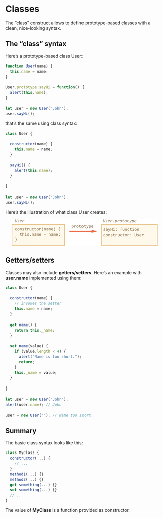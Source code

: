 # Classes

The “class” construct allows to define prototype-based classes with a clean, nice-looking syntax.

## The “class” syntax

Here’s a prototype-based class User:

```javascript
function User(name) {
  this.name = name;
}

User.prototype.sayHi = function() {
  alert(this.name);
}

let user = new User("John");
user.sayHi();
```

that’s the same using class syntax:

```javascript
class User {

  constructor(name) {
    this.name = name;
  }

  sayHi() {
    alert(this.name);
  }

}

let user = new User("John");
user.sayHi();
```

Here’s the illustration of what class User creates:

<p align="center">
  <img src="images/class-user.png">
</p>

## Getters/setters

Classes may also include **getters/setters**.
Here’s an example with **user.name** implemented using them:

```javascript
class User {

  constructor(name) {
    // invokes the setter
    this.name = name;
  }

  get name() {
    return this._name;
  }

  set name(value) {
    if (value.length < 4) {
      alert("Name is too short.");
      return;
    }
    this._name = value;
  }

}

let user = new User("John");
alert(user.name); // John

user = new User(""); // Name too short.
```

## Summary

The basic class syntax looks like this:

```javascript
class MyClass {
  constructor(...) {
    // ...
  }
  method1(...) {}
  method2(...) {}
  get something(...) {}
  set something(...) {}
  // ...
}
```

The value of **MyClass** is a function provided as constructor.
